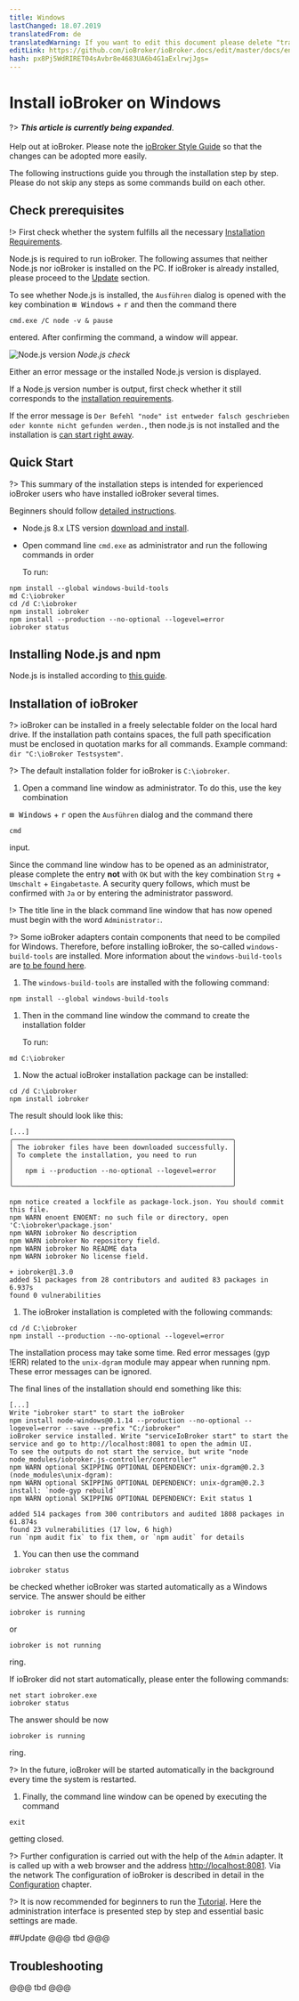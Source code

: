 ```yaml
---
title: Windows
lastChanged: 18.07.2019
translatedFrom: de
translatedWarning: If you want to edit this document please delete "translatedFrom" field, elsewise this document will be translated automatically again
editLink: https://github.com/ioBroker/ioBroker.docs/edit/master/docs/en/install/windows.md
hash: px8Pj5WdRIRET04sAvbr8e4683UA6b4G1aExlrwjJgs=
---
```

# Install ioBroker on Windows
?> ***This article is currently being expanded***.<br><br> Help out at ioBroker. Please note the [ioBroker Style Guide](community/styleguidedoc) so that the changes can be adopted more easily.

The following instructions guide you through the installation step by step. Please do not skip any steps as some commands build on each other.

## Check prerequisites
!> First check whether the system fulfills all the necessary [Installation Requirements](install/requirements).

Node.js is required to run ioBroker. The following assumes that neither Node.js nor ioBroker is installed on the PC. If ioBroker is already installed, please proceed to the [Update]() section.

To see whether Node.js is installed, the `Ausführen` dialog is opened with the key combination <kbd>⊞ Windows</kbd> + <kbd>r</kbd> and then the command there

```
cmd.exe /C node -v & pause
```

entered. After confirming the command, a window will appear.

![Node.js version](../../de/install/media/w02nodecheck.png) *Node.js check*

Either an error message or the installed Node.js version is displayed.

If a Node.js version number is output, first check whether it still corresponds to the [installation requirements]().

If the error message is `Der Befehl "node" ist entweder falsch geschrieben oder konnte nicht gefunden werden.`, then node.js is not installed and the installation is [can start right away](#nodeinst).

## Quick Start
?> This summary of the installation steps is intended for experienced ioBroker users who have installed ioBroker several times.

Beginners should follow [detailed instructions](#nodeinst).

* Node.js 8.x LTS version [download and install](install/nodejs).
* Open command line `cmd.exe` as administrator and run the following commands in order

  To run:

```
npm install --global windows-build-tools
md C:\iobroker
cd /d C:\iobroker
npm install iobroker
npm install --production --no-optional --logevel=error
iobroker status
```

<div id="nodeinst"></div>

## Installing Node.js and npm
Node.js is installed according to [this guide](install/nodejs).

## Installation of ioBroker
?> ioBroker can be installed in a freely selectable folder on the local hard drive. If the installation path contains spaces, the full path specification must be enclosed in quotation marks for all commands.
Example command: `dir "C:\ioBroker Testsystem"`.

?> The default installation folder for ioBroker is `C:\iobroker`.

1. Open a command line window as administrator. To do this, use the key combination

<kbd>⊞ Windows</kbd> + <kbd>r</kbd> open the `Ausführen` dialog and the command there

```
cmd
```

   input.

Since the command line window has to be opened as an administrator, please complete the entry **not** with `OK` but with the key combination `Strg` + `Umschalt` + `Eingabetaste`. A security query follows, which must be confirmed with `Ja` or by entering the administrator password.

!> The title line in the black command line window that has now opened must begin with the word `Administrator:`.

?> Some ioBroker adapters contain components that need to be compiled for Windows. Therefore, before installing ioBroker, the so-called `windows-build-tools` are installed. More information about the `windows-build-tools` are [to be found here](https://github.com/felixrieseberg/windows-build-tools).

1. The `windows-build-tools` are installed with the following command:

```
npm install --global windows-build-tools
```

1. Then in the command line window the command to create the installation folder

   To run:

```
md C:\iobroker
```

1. Now the actual ioBroker installation package can be installed:

```
cd /d C:\iobroker
npm install iobroker
```

   The result should look like this:

```
[...]
╭───────────────────────────────────────────────────────╮
│ The iobroker files have been downloaded successfully. │
│ To complete the installation, you need to run         │
│                                                       │
│   npm i --production --no-optional --logevel=error    │
│                                                       │
╰───────────────────────────────────────────────────────╯

npm notice created a lockfile as package-lock.json. You should commit this file.
npm WARN enoent ENOENT: no such file or directory, open 'C:\iobroker\package.json'
npm WARN iobroker No description
npm WARN iobroker No repository field.
npm WARN iobroker No README data
npm WARN iobroker No license field.

+ iobroker@1.3.0
added 51 packages from 28 contributors and audited 83 packages in 6.937s
found 0 vulnerabilities
```

1. The ioBroker installation is completed with the following commands:

```
cd /d C:\iobroker
npm install --production --no-optional --logevel=error
```

The installation process may take some time. Red error messages (gyp !ERR) related to the `unix-dgram` module may appear when running npm. These error messages can be ignored.

   The final lines of the installation should end something like this:

```
[...]
Write "iobroker start" to start the ioBroker
npm install node-windows@0.1.14 --production --no-optional --logevel=error --save --prefix "C:/iobroker"
ioBroker service installed. Write "serviceIoBroker start" to start the service and go to http://localhost:8081 to open the admin UI.
To see the outputs do not start the service, but write "node node_modules/iobroker.js-controller/controller"
npm WARN optional SKIPPING OPTIONAL DEPENDENCY: unix-dgram@0.2.3 (node_modules\unix-dgram):
npm WARN optional SKIPPING OPTIONAL DEPENDENCY: unix-dgram@0.2.3 install: `node-gyp rebuild`
npm WARN optional SKIPPING OPTIONAL DEPENDENCY: Exit status 1

added 514 packages from 300 contributors and audited 1808 packages in 61.874s
found 23 vulnerabilities (17 low, 6 high)
run `npm audit fix` to fix them, or `npm audit` for details
```

1. You can then use the command

```
iobroker status
```

be checked whether ioBroker was started automatically as a Windows service.
The answer should be either

```
iobroker is running
```

   or

```
iobroker is not running
```

   ring.

   If ioBroker did not start automatically, please enter the following commands:

```
net start iobroker.exe
iobroker status
```

   The answer should be now

```
iobroker is running
```

   ring.

?> In the future, ioBroker will be started automatically in the background every time the system is restarted.

1. Finally, the command line window can be opened by executing the command

```
exit
```

   getting closed.

?> Further configuration is carried out with the help of the `Admin` adapter. It is called up with a web browser and the address [http://localhost:8081](http://localhost:8081). Via the network The configuration of ioBroker is described in detail in the [Configuration]() chapter.

?> It is now recommended for beginners to run the [Tutorial](). Here the administration interface is presented step by step and essential basic settings are made.

##Update
@@@ tbd @@@

## Troubleshooting
@@@ tbd @@@